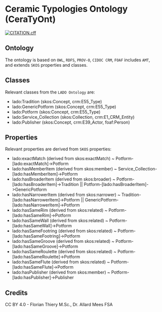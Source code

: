 # Ceramic Typologies Ontology (CeraTyOnt)

[![CITATION.cff](https://github.com/RGZM/ceramictypologies-lod/actions/workflows/cffvalidator.yml/badge.svg)](https://github.com/RGZM/ceramictypologies-lod/actions/workflows/cffvalidator.yml)

## Ontology

The ontology is based on `OWL`, `RDFS`, `PROV-O`, `CIDOC CRM`, `FOAF` includes `AMT`, and extends `SKOS` properties and classes.

## Classes

Relevant classes from the `LADO Ontology` are:

-   lado:Tradition (skos:Concept, crm:E55_Type)
-   lado:GenericPotform (skos:Concept, crm:E55_Type)
-   lado:Potform (skos:Concept, crm:E55_Type)
-   lado:Service_Collection (skos:Collection, crm:E1_CRM_Entity)
-   lado:Publisher (skos:Concept, crm:E39_Actor, foaf:Person)

## Properties

Relevant properties are derived from `SKOS` properties:

-   lado:exactMatch (derived from skos:exactMatch) ~ Potform-\[lado:exactMatch]->Potform
-   lado:hasMemberItem (derived from skos:member) ~ Service_Collection-\[lado:hasMemberItem]->Potform
-   lado:hasBroaderItem (derived from skos:broader) ~ Potform-\[lado:hasBroaderItem]->Tradition ||  Potform-\[lado:hasBroaderItem]->GenericPotform
-   lado:hasNarrowerItem (derived from skos:narrower) ~ Tradition-\[lado:hasNarrowerItem]->Potform ||  GenericPotform-\[lado:hasNarrowerItem]->Potform
-   lado:hasSameRim (derived from skos:related) ~ Potform-\[lado:hasSameRim]->Potform
-   lado:hasSameWall (derived from skos:related) ~ Potform-\[lado:hasSameWall]->Potform
-   lado:hasSameFootring (derived from skos:related) ~ Potform-\[lado:hasSameFootring]->Potform
-   lado:hasSameGroove (derived from skos:related) ~ Potform-\[lado:hasSameGroove]->Potform
-   lado:hasSameRoulette (derived from skos:related) ~ Potform-\[lado:hasSameRoulette]->Potform
-   lado:hasSameFlute (derived from skos:related) ~ Potform-\[lado:hasSameFlute]->Potform
-   lado:hasPublisher (derived from skos:member) ~ Potform-\[lado:hasPublisher]->Publisher

## Credits

CC BY 4.0 - Florian Thiery M.Sc., Dr. Allard Mees FSA
